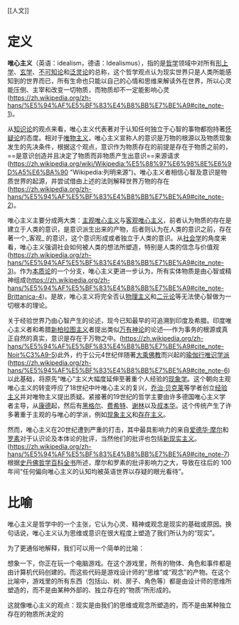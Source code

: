 
[[人文]]
# 定义

**唯心主义**（英语：idealism，德语：Idealismus），指的是[哲学](https://zh.wikipedia.org/wiki/%E5%93%B2%E5%AD%B8 "哲学")领域中对所有[形上学](https://zh.wikipedia.org/wiki/%E5%BD%A2%E4%B8%8A%E5%AD%B8 "形上学")、[玄学](https://zh.wikipedia.org/wiki/%E7%8E%84%E5%AD%A6 "玄学")、[不可知论](https://zh.wikipedia.org/wiki/%E4%B8%8D%E5%8F%AF%E7%9F%A5%E8%AE%BA "不可知论")和[泛灵论](https://zh.wikipedia.org/wiki/%E6%B3%9B%E9%9D%88%E8%AB%96 "泛灵论")的总称，这个哲学观点认为现实世界只是人类所能感知到的世界而已，所有生命也只能以自己的心情和思维来解读外在世界，所以心灵能压倒、主宰和改变一切物质，而物质却不一定能影响心灵(https://zh.wikipedia.org/zh-hans/%E5%94%AF%E5%BF%83%E4%B8%BB%E7%BE%A9#cite_note-1)。

从[知识论](https://zh.wikipedia.org/wiki/%E7%9F%A5%E8%AD%98%E8%AB%96 "知识论")的观点来看，唯心主义代表著对于认知任何独立于心智的事物都抱持著[怀疑论](https://zh.wikipedia.org/wiki/%E6%87%B7%E7%96%91%E8%AB%96 "怀疑论")的态度。相对于[唯物主义](https://zh.wikipedia.org/wiki/%E5%94%AF%E7%89%A9%E4%B8%BB%E7%BE%A9 "唯物主义")，唯心主义宣称人的意识是万物的根源以及物质现象发生的先决条件，根据这个观点，意识作为物质存在的前提是存在于物质之前的，==是意识创造并且决定了物质而非物质产生出意识==来源请求(https://zh.wikipedia.org/wiki/Wikipedia:%E5%88%97%E6%98%8E%E6%9D%A5%E6%BA%90 "Wikipedia:列明来源")。唯心主义者相信心智及意识是物质世界的起源，并尝试借由上述的法则解释世界万物的存在(https://zh.wikipedia.org/zh-hans/%E5%94%AF%E5%BF%83%E4%B8%BB%E7%BE%A9#cite_note-2)。

唯心主义主要分成两大类：[主观唯心主义](https://zh.wikipedia.org/wiki/%E4%B8%BB%E8%A7%82%E5%94%AF%E5%BF%83%E4%B8%BB%E4%B9%89 "主观唯心主义")与[客观唯心主义](https://zh.wikipedia.org/wiki/%E5%AE%A2%E8%A7%82%E5%94%AF%E5%BF%83%E4%B8%BB%E4%B9%89 "客观唯心主义")，前者认为物质的存在是建立于人类的意识，是意识派生出来的产物，后者则认为在人类的意识之前，存在著一个_客观_ 的意识，这个意识形成或者独立于人类的意识。从[社会学](https://zh.wikipedia.org/wiki/%E7%A4%BE%E6%9C%83%E5%AD%B8 "社会学")的角度来看，唯心主义强调社会如何被人类的想法所塑造，特别是人类的信念与价值观(https://zh.wikipedia.org/zh-hans/%E5%94%AF%E5%BF%83%E4%B8%BB%E7%BE%A9#cite_note-3)。作为[本质论](https://zh.wikipedia.org/w/index.php?title=%E6%9C%AC%E8%B3%AA%E8%AB%96(%E5%93%B2%E5%AD%B8)&action=edit&redlink=1 "本质论(哲学)（页面不存在）")的一个分支，唯心主义更进一步认为，所有实体物质是由心智或精神组成(https://zh.wikipedia.org/zh-hans/%E5%94%AF%E5%BF%83%E4%B8%BB%E7%BE%A9#cite_note-Brittanica-4)。是故，唯心主义将完全否认[物理主义](https://zh.wikipedia.org/wiki/%E7%89%A9%E7%90%86%E4%B8%BB%E4%B9%89 "物理主义")和[二元论](https://zh.wikipedia.org/wiki/%E4%BA%8C%E5%85%83%E8%AB%96 "二元论")等无法使心智做为一切根本的理论。

关于经验世界乃由心智产生的论述，现今已知最早的可追溯到印度及希腊。印度唯心主义者和希腊[新柏拉图主义](https://zh.wikipedia.org/wiki/%E6%96%B0%E6%9F%8F%E6%8B%89%E5%9C%96%E4%B8%BB%E7%BE%A9 "新柏拉图主义")者提出类似[万有神论](https://zh.wikipedia.org/w/index.php?title=%E8%90%AC%E6%9C%89%E7%A5%9E%E8%AB%96&action=edit&redlink=1 "万有神论（页面不存在）")的论述──作为事务的根源或真正自然的真实，意识是存在于万物之中。(https://zh.wikipedia.org/zh-hans/%E5%94%AF%E5%BF%83%E4%B8%BB%E7%BE%A9#cite_note-Noir%C3%A9-5)此外，约于公元4世纪伴随著[大乘佛教](https://zh.wikipedia.org/wiki/%E5%A4%A7%E4%B9%98%E4%BD%9B%E6%95%99 "大乘佛教")而兴起的[瑜伽行唯识学派](https://zh.wikipedia.org/wiki/%E7%91%9C%E4%BC%BD%E8%A1%8C%E5%94%AF%E8%AD%98%E5%AD%B8%E6%B4%BE "瑜伽行唯识学派")(https://zh.wikipedia.org/zh-hans/%E5%94%AF%E5%BF%83%E4%B8%BB%E7%BE%A9#cite_note-6)以此基础，将原先“唯心”主义大幅度延伸至著重个人经验的[现象学](https://zh.wikipedia.org/wiki/%E7%8F%BE%E8%B1%A1%E5%AD%B8 "现象学")。这个朝向主观唯心主义的转变呼应了18世纪中叶唯心主义的复兴，[乔治·贝克莱](https://zh.wikipedia.org/wiki/%E4%B9%94%E6%B2%BB%C2%B7%E8%B4%9D%E5%85%8B%E8%8E%B1 "乔治·贝克莱")等学者创立[经验主义](https://zh.wikipedia.org/wiki/%E7%B6%93%E9%A9%97%E4%B8%BB%E7%BE%A9 "经验主义")并对唯物主义提出质疑。紧接著的19世纪的哲学主要由许多德国唯心主义学者主导，从[康德](https://zh.wikipedia.org/wiki/%E5%BA%B7%E5%BE%B7 "康德")起，然后有[黑格尔](https://zh.wikipedia.org/wiki/%E9%BB%91%E6%A0%BC%E7%88%BE "黑格尔")、[费希特](https://zh.wikipedia.org/wiki/%E8%B4%B9%E5%B8%8C%E7%89%B9 "费希特")、[谢林](https://zh.wikipedia.org/wiki/%E5%BC%97%E9%87%8C%E5%BE%B7%E9%87%8C%E5%B8%8C%C2%B7%E8%AC%9D%E6%9E%97 "弗里德里希·谢林")以及[叔本华](https://zh.wikipedia.org/wiki/%E5%8F%94%E6%9C%AC%E8%8F%AF "叔本华")。这个传统产生了许多著重于主观的与唯心的学派，例如[现象主义](https://zh.wikipedia.org/wiki/%E7%8E%B0%E8%B1%A1%E4%B8%BB%E4%B9%89 "现象主义")和[存在主义](https://zh.wikipedia.org/wiki/%E5%AD%98%E5%9C%A8%E4%B8%BB%E7%BE%A9 "存在主义")。

然而，唯心主义在20世纪遭到严重的打击，其中最具影响力的来自[爱德华·摩尔](https://zh.wikipedia.org/wiki/%E4%B9%94%E6%B2%BB%C2%B7%E7%88%B1%E5%BE%B7%E5%8D%8E%C2%B7%E6%91%A9%E5%B0%94 "乔治·爱德华·摩尔")和[罗素](https://zh.wikipedia.org/wiki/%E4%BC%AF%E7%89%B9%E8%98%AD%C2%B7%E7%BE%85%E7%B4%A0 "伯特兰·罗素")对于认识论及本体论的批评，当然他们的批评也包括[新现实主义](https://zh.wikipedia.org/wiki/%E6%96%B0%E7%8F%BE%E5%AF%A6%E4%B8%BB%E7%BE%A9 "新现实主义")。(https://zh.wikipedia.org/zh-hans/%E5%94%AF%E5%BF%83%E4%B8%BB%E7%BE%A9#cite_note-7)根据[史丹佛哲学百科全书](https://zh.wikipedia.org/wiki/%E5%8F%B2%E4%B8%B9%E4%BD%9B%E5%93%B2%E5%AD%B8%E7%99%BE%E7%A7%91%E5%85%A8%E6%9B%B8 "史丹佛哲学百科全书")所述，摩尔和罗素的批评影响力之大，导致在往后的 100 年间“任何偏向唯心主义的认知均被英语世界以存疑的眼光看待”。

# 比喻
唯心主义是哲学中的一个主张，它认为心灵、精神或观念是现实的基础或原因。换句话说，唯心主义认为思维或意识在很大程度上塑造了我们所认为的“现实”。

为了更通俗地解释，我们可以用一个简单的比喻：

想象一下，你正在玩一个电脑游戏。在这个游戏里，所有的物体、角色和事件都是由计算机代码创建的。而这些代码是游戏设计师的“思维”或“观念”的产物。在这个比喻中，游戏里的所有东西（包括山、树、房子、角色等）都是由设计师的思维所塑造的，而不是由某种外部的、独立存在的“物质”所形成的。

这就像唯心主义的观点：现实是由我们的思维或观念所塑造的，而不是由某种独立存在的物质所决定的



